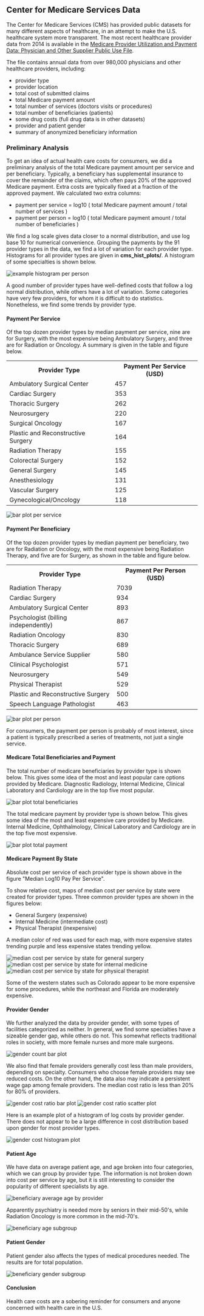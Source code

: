 ## Center for Medicare Services Data

The Center for Medicare Services (CMS) has provided public datasets for many different aspects of healthcare, in an attempt to make the U.S. healthcare system more transparent.  The most recent healthcare provider data from 2014 is available in the [Medicare Provider Utilization and Payment Data: Physician and Other Supplier Public Use File](https://www.cms.gov/Research-Statistics-Data-and-Systems/Statistics-Trends-and-Reports/Medicare-Provider-Charge-Data/Physician-and-Other-Supplier2014.html).  

The file contains annual data from over 980,000 physicians and other healthcare providers, including: 
+ provider type
+ provider location
+ total cost of submitted claims
+ total Medicare payment amount 
+ total number of services (doctors visits or procedures)
+ total number of beneficiaries (patients)
+ some drug costs (full drug data is in other datasets)
+ provider and patient gender
+ summary of anonymized beneficiary information

### Preliminary Analysis
To get an idea of actual health care costs for consumers, we did a preliminary analysis of the total Medicare payment amount per service and per beneficiary.  Typically, a beneficiary has supplemental insurance to cover the remainder of the claims, which often pays 20% of the approved Medicare payment.  Extra costs are typically fixed at a fraction of the approved payment.  We calculated two extra columns:
+ payment per service = log10 ( total Medicare payment amount / total number of services )
+ payment per person = log10 ( total Medicare payment amount / total number of beneficiaries )

We find a log scale gives data closer to a normal distribution, and use log base 10 for numerical convenience.  Grouping the payments by the 91 provider types in the data, we find a lot of variation for each provider type.  Histograms for all provider types are given in __cms_hist_plots/__.  A histogram of some specialties is shown below.  

<img src="https://github.com/bfetler/cms_medicare/blob/master/cms_hist_plots/hist_pay_per_person_group7.png" alt="example histogram per person" />

A good number of provider types have well-defined costs that follow a log normal distribution, while others have a lot of variation.  Some categories have very few providers, for whom it is difficult to do statistics.  Nonetheless, we find some trends by provider type.

#### Payment Per Service
Of the top dozen provider types by median payment per service, nine are for Surgery, with the most expensive being Ambulatory Surgery, and three are for Radiation or Oncology.  A summary is given in the table and figure below.  

<table>
<th>Provider Type</th><th>Payment Per Service (USD)</th>
<tr><td>Ambulatory Surgical Center</td><td>457</td></tr>
<tr><td>Cardiac Surgery</td><td>353</td></tr>
<tr><td>Thoracic Surgery</td><td>262</td></tr>
<tr><td>Neurosurgery</td><td>220</td></tr>
<tr><td>Surgical Oncology</td><td>167</td></tr>
<tr><td>Plastic and Reconstructive Surgery</td><td>164</td></tr>
<tr><td>Radiation Therapy</td><td>155</td></tr>
<tr><td>Colorectal Surgery</td><td>152</td></tr>
<tr><td>General Surgery</td><td>145</td></tr>
<tr><td>Anesthesiology</td><td>131</td></tr>
<tr><td>Vascular Surgery</td><td>125</td></tr>
<tr><td>Gynecological/Oncology</td><td>118</td></tr>
</table>

<img src="https://github.com/bfetler/cms_medicare/blob/master/cms_cost_plots/bar_pay_per_service.png" alt="bar plot per service" />

#### Payment Per Beneficiary
Of the top dozen provider types by median payment per beneficiary, two are for Radiation or Oncology, with the most expensive being Radiation Therapy, and five are for Surgery, as shown in the table and figure below.  

<table>
<th>Provider Type</th><th>Payment Per Person (USD)</th>
<tr><td>Radiation Therapy</td><td>7039</td></tr>
<tr><td>Cardiac Surgery</td><td>934</td></tr>
<tr><td>Ambulatory Surgical Center</td><td>893</td></tr>
<tr><td>Psychologist (billing independently)</td><td>867</td></tr>
<tr><td>Radiation Oncology</td><td>830</td></tr>
<tr><td>Thoracic Surgery</td><td>689</td></tr>
<tr><td>Ambulance Service Supplier</td><td>580</td></tr>
<tr><td>Clinical Psychologist</td><td>571</td></tr>
<tr><td>Neurosurgery</td><td>549</td></tr>
<tr><td>Physical Therapist</td><td>529</td></tr>
<tr><td>Plastic and Reconstructive Surgery</td><td>500</td></tr>
<tr><td>Speech Language Pathologist</td><td>463</td></tr>
</table>

<img src="https://github.com/bfetler/cms_medicare/blob/master/cms_cost_plots/bar_pay_per_person.png" alt="bar plot per person" />

For consumers, the payment per person is probably of most interest, since a patient is typically prescribed a series of treatments, not just a single service.

#### Medicare Total Beneficiaries and Payment

The total number of medicare beneficiaries by provider type is shown below.  This gives some idea of the most and least popular care options provided by Medicare.  Diagnostic Radiology, Internal Medicine, Clinical Laboratory and Cardiology are in the top five most popular.

<img src="https://github.com/bfetler/cms_medicare/blob/master/cms_pop_plots/bar_total_unique_benes_sum.png" alt="bar plot total beneficiaries" />

The total medicare payment by provider type is shown below.  This gives some idea of the most and least expensive care provided by Medicare.  Internal Medicine, Ophthalmology, Clinical Laboratory and Cardiology are in the top five most expensive.

<img src="https://github.com/bfetler/cms_medicare/blob/master/cms_pop_plots/bar_total_medicare_payment_amt.png" alt="bar plot total payment" />

#### Medicare Payment By State

Absolute cost per service of each provider type is shown above in the figure "Median Log10 Pay Per Service".

To show relative cost, maps of median cost per service by state were created for provider types.  Three common provider types are shown in the figures below:
+ General Surgery (expensive)
+ Internal Medicine (intermediate cost)
+ Physical Therapist (inexpensive)

A median color of red was used for each map, with more expensive states trending purple and less expensive states trending yellow.

<img src="https://github.com/bfetler/cms_medicare/blob/master/cms_state_plots/map_cost_per_service_general_surgery.png" alt="median cost per service by state for general surgery" />

<img src="https://github.com/bfetler/cms_medicare/blob/master/cms_state_plots/map_cost_per_service_internal_medicine.png" alt="median cost per service by state for internal medicine" />

<img src="https://github.com/bfetler/cms_medicare/blob/master/cms_state_plots/map_cost_per_service_physical_therapist.png" alt="median cost per service by state for physical therapist" />

Some of the western states such as Colorado appear to be more expensive for some procedures, while the northeast and Florida are moderately expensive.

#### Provider Gender

We further analyzed the data by provider gender, with some types of facilities categorized as neither.  In general, we find some specialties have a sizeable gender gap, while others do not.  This somewhat reflects traditional roles in society, with more female nurses and more male surgeons.  

<img src="https://github.com/bfetler/cms_medicare/blob/master/cms_gender_plots/bar_count_fraction.png" alt="gender count bar plot" />

We also find that female providers generally cost less than male providers, depending on specialty.  Consumers who choose female providers may see reduced costs.  On the other hand, the data also may indicate a persistent wage gap among female providers.  The median cost ratio is less than 20% for 80% of providers.  

<img src="https://github.com/bfetler/cms_medicare/blob/master/cms_gender_plots/bar_cost_ratio.png" alt="gender cost ratio bar plot" />

<img src="https://github.com/bfetler/cms_medicare/blob/master/cms_gender_plots/scatter_cost_ratio_by_fraction.png" alt="gender cost ratio scatter plot" />

Here is an example plot of a histogram of log costs by provider gender.  There does not appear to be a large difference in cost distribution based upon gender for most provider types.

<img src="https://github.com/bfetler/cms_medicare/blob/master/cms_hist_gender_plots/hist_gender_pay_per_person_group7.png" alt="gender cost histogram plot" />

#### Patient Age

We have data on average patient age, and age broken into four categories, which we can group by provider type.  The information is not broken down into cost per service by age, but it is still interesting to consider the popularity of different specialists by age.  

<img src="https://github.com/bfetler/cms_medicare/blob/master/cms_pop_plots/bar_beneficiary_average_age.png" alt="beneficiary average age by provider" />

Apparently psychiatry is needed more by seniors in their mid-50's, while Radiation Oncology is more common in the mid-70's.  

<img src="https://github.com/bfetler/cms_medicare/blob/master/bene_average_age_plots/hist_beneficiary_average_age_group7.png" alt="beneficiary age subgroup" />

#### Patient Gender

Patient gender also affects the types of medical procedures needed.  The results are for total population.  

<img src="https://github.com/bfetler/cms_medicare/blob/master/cms_pop_gender_plots/bar_provider_type_group1.png" alt="beneficiary gender subgroup" />

#### Conclusion

Health care costs are a sobering reminder for consumers and anyone concerned with health care in the U.S.
